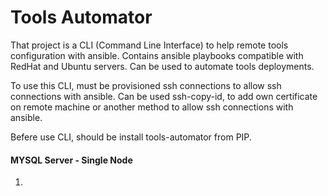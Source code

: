 # Tools Automator

That project is a CLI (Command Line Interface) to help remote tools configuration with ansible. Contains ansible playbooks compatible with RedHat and Ubuntu servers. Can be used to automate tools deployments.

To use this CLI, must be provisioned ssh connections to allow ssh connections with ansible. Can be used ssh-copy-id, to add own certificate on remote machine or another method to allow ssh connections with ansible.

Befere use CLI, should be install tools-automator from PIP.

#### MYSQL Server - Single Node

1. 